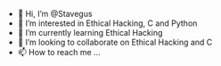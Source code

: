 - 👋 Hi, I’m @Stavegus
- 👀 I’m interested in Ethical Hacking, C and Python
- 🌱 I’m currently learning Ethical Hacking
- 💞️ I’m looking to collaborate on Ethical Hacking and C
- 📫 How to reach me ...

<!---
Stavegus/Stavegus is a ✨ special ✨ repository because its `README.md` (this file) appears on your GitHub profile.
You can click the Preview link to take a look at your changes.
--->
